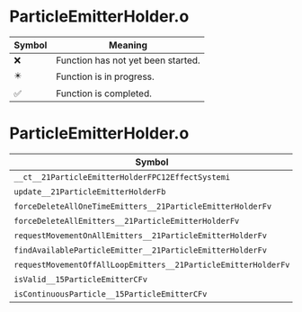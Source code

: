 # ParticleEmitterHolder.o
| Symbol | Meaning 
| ------------- | ------------- 
| :x: | Function has not yet been started. 
| :eight_pointed_black_star: | Function is in progress. 
| :white_check_mark: | Function is completed. 


# ParticleEmitterHolder.o
| Symbol | Decompiled? |
| ------------- | ------------- |
| `__ct__21ParticleEmitterHolderFPC12EffectSystemi` | :x: |
| `update__21ParticleEmitterHolderFb` | :x: |
| `forceDeleteAllOneTimeEmitters__21ParticleEmitterHolderFv` | :x: |
| `forceDeleteAllEmitters__21ParticleEmitterHolderFv` | :x: |
| `requestMovementOnAllEmitters__21ParticleEmitterHolderFv` | :x: |
| `findAvailableParticleEmitter__21ParticleEmitterHolderFv` | :x: |
| `requestMovementOffAllLoopEmitters__21ParticleEmitterHolderFv` | :x: |
| `isValid__15ParticleEmitterCFv` | :x: |
| `isContinuousParticle__15ParticleEmitterCFv` | :x: |
